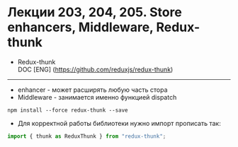 # Лекции 203, 204, 205. Store enhancers, Middleware, Redux-thunk

* Redux-thunk  
  DOC [ENG] (https://github.com/reduxjs/redux-thunk)

------------------------------------------------------------------    
* enhancer - может расширять любую часть стора
* Middleware - занимается именно функцией dispatch

```shell
npm install --force redux-thunk --save
```  

* Для корректной работы библиотеки нужно импорт прописать так:
```js
import { thunk as ReduxThunk } from "redux-thunk";
```

